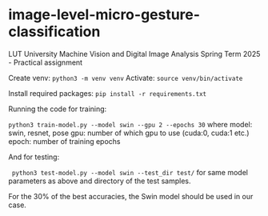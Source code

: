 # image-level-micro-gesture-classification
LUT University Machine Vision and Digital Image Analysis Spring Term 2025 - Practical assignment

Create venv:
```python3 -m venv venv```
Activate:
```source venv/bin/activate```

Install required packages:
```pip install -r requirements.txt```

Running the code for training:

```python3 train-model.py --model swin --gpu 2 --epochs 30```
where model: swin, resnet, pose
    gpu: number of which gpu to use (cuda:0, cuda:1 etc.)
    epoch: number of training epochs

And for testing:

``` python3 test-model.py --model swin --test_dir test/```
for same model parameters as above and directory of the test samples.

For the 30% of the best accuracies, the Swin model should be used in our case. 
